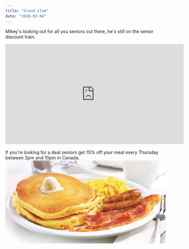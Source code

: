 ```yaml
---
title: "Grand slam"
date: "2020-03-04"
---
```

 
Mikey's looking out for all you seniors out there, he's still on the senior discount train.
<iframe width="560" height="315" src="https://www.youtube.com/embed/w_cxX8zhwqo" frameborder="0" allowfullscreen></iframe>

If you're looking for a deal seniors get 15% off your meal every Thursday between 2pm and 10pm in Canada.
 ![size-of-yo-head!](../images/grand-slam.png)
